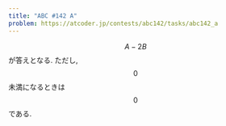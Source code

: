 ```yaml
---
title: "ABC #142 A"
problem: https://atcoder.jp/contests/abc142/tasks/abc142_a
---
```

$$ A-2B $$ が答えとなる. ただし, $$ 0 $$ 未満になるときは $$ 0 $$ である.

